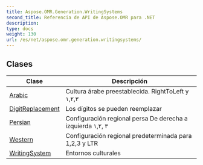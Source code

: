 ```yaml
---
title: Aspose.OMR.Generation.WritingSystems
second_title: Referencia de API de Aspose.OMR para .NET
description: 
type: docs
weight: 130
url: /es/net/aspose.omr.generation.writingsystems/
---
```



## Clases

| Clase | Descripción |
| --- | --- |
| [Arabic](./arabic/) | Cultura árabe preestablecida. RightToLeft y ١,٢,٣ |
| [DigitReplacement](./digitreplacement/) | Los dígitos se pueden reemplazar |
| [Persian](./persian/) | Configuración regional persa De derecha a izquierda ١,۲, ۳ |
| [Western](./western/) | Configuración regional predeterminada para 1,2,3 y LTR |
| [WritingSystem](./writingsystem/) | Entornos culturales |


